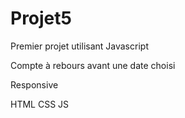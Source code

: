 # Projet5

Premier projet utilisant Javascript

Compte à rebours avant une date choisi 

Responsive 

HTML CSS JS
